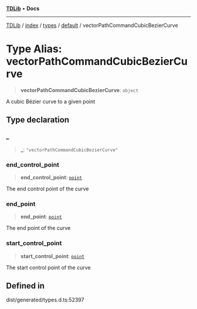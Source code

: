 [**TDLib**](../../../../../../README.md) • **Docs**

***

[TDLib](../../../../../../modules.md) / [index](../../../../../README.md) / [types](../../../README.md) / [default](../README.md) / vectorPathCommandCubicBezierCurve

# Type Alias: vectorPathCommandCubicBezierCurve

> **vectorPathCommandCubicBezierCurve**: `object`

A cubic Bézier curve to a given point

## Type declaration

### \_

> **\_**: `"vectorPathCommandCubicBezierCurve"`

### end\_control\_point

> **end\_control\_point**: [`point`](point-1.md)

The end control point of the curve

### end\_point

> **end\_point**: [`point`](point-1.md)

The end point of the curve

### start\_control\_point

> **start\_control\_point**: [`point`](point-1.md)

The start control point of the curve

## Defined in

dist/generated/types.d.ts:52397
